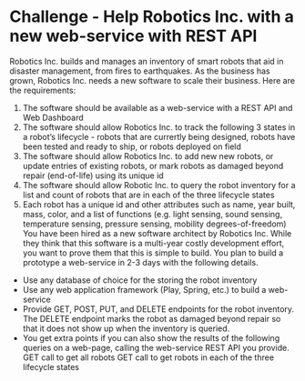 # Challenge - Help Robotics Inc. with a new web-service with  REST API

Robotics Inc. builds and manages an inventory of smart robots that aid in disaster
management, from fires to earthquakes. As the business has grown, Robotics Inc.
needs a new software to scale their business. Here are the requirements:
1. The software should be available as a web-service with a REST API and Web
Dashboard
2. The software should allow Robotics Inc. to track the following 3 states in a robot’s
lifecycle - robots that are currertly being designed, robots have been tested and ready to
ship, or robots deployed on field
3. The software should allow Robotics Inc. to add new new robots, or update entries of
existing robots, or mark robots as damaged beyond repair (end-of-life) using its unique
id
4. The software should allow Robotic Inc. to query the robot inventory for a list and
count of robots that are in each of the three lifecycle states
5. Each robot has a unique id and other attributes such as name, year built, mass,
color, and a list of functions (e.g. light sensing, sound sensing, temperature sensing,
pressure sensing, mobility degrees-of-freedom)
You have been hired as a new software architect by Robotics Inc. While they think that
this software is a multi-year costly development effort, you want to prove them that this
is simple to build. You plan to build a prototype a web-service in 2-3 days with the
following details.
 - Use any database of choice for the storing the robot inventory
 - Use any web application framework (Play, Spring, etc.) to build a web-service
 - Provide GET, POST, PUT, and DELETE endpoints for the robot inventory. The DELETE endpoint marks the robot as damaged beyond repair so that it does not show up when the inventory is queried.
 - You get extra points if you can also show the results of the following queries on a
   web-page, calling the web-service REST API you provide.
   GET call to get all robots
   GET call to get robots in each of the three lifecycle states